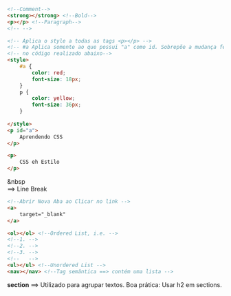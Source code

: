 ```HTML
<!--Comment-->
<strong></strong> <!--Bold-->
<p></p> <!--Paragraph-->
<!-- -->
```

```HTML
<!-- Aplica o style a todas as tags <p></p> -->
<!-- #a Aplica somente ao que possui "a" como id. Sobrepõe a mudança feita-->
<!-- no código realizado abaixo-->
<style>
	#a {
		color: red;
		font-size: 18px;
	}
	p {
		color: yellow;
		font-size: 36px;
	}
	
</style>
<p id="a">
	Aprendendo CSS
</p>

<p>
	CSS eh Estilo
</p>
```

&nbsp
</br> ==> Line Break

```HTML
<!--Abrir Nova Aba ao Clicar no link --> 
<a>
 	target="_blank"
</a>

<ol></ol> <!--Ordered List, i.e. -->
<!--1. -->
<!--2. -->
<!--3. -->
<!--   -->
<ul></ul> <!--Unordered List -->
<nav></nav> <!--Tag semântica ==> contém uma lista -->
```

**section** ==> Utilizado para agrupar textos.
Boa prática: Usar h2 em sections.